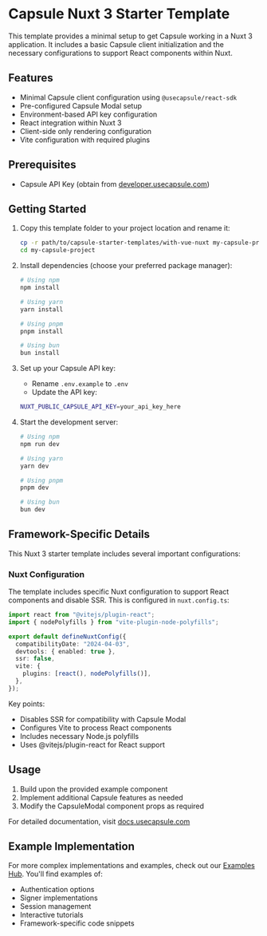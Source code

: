 # Capsule Nuxt 3 Starter Template

This template provides a minimal setup to get Capsule working in a Nuxt 3 application. It includes a basic Capsule
client initialization and the necessary configurations to support React components within Nuxt.

## Features

- Minimal Capsule client configuration using `@usecapsule/react-sdk`
- Pre-configured Capsule Modal setup
- Environment-based API key configuration
- React integration within Nuxt 3
- Client-side only rendering configuration
- Vite configuration with required plugins

## Prerequisites

- Capsule API Key (obtain from [developer.usecapsule.com](https://developer.usecapsule.com))

## Getting Started

1. Copy this template folder to your project location and rename it:

   ```bash
   cp -r path/to/capsule-starter-templates/with-vue-nuxt my-capsule-project
   cd my-capsule-project
   ```

2. Install dependencies (choose your preferred package manager):

   ```bash
   # Using npm
   npm install

   # Using yarn
   yarn install

   # Using pnpm
   pnpm install

   # Using bun
   bun install
   ```

3. Set up your Capsule API key:

   - Rename `.env.example` to `.env`
   - Update the API key:

   ```bash
   NUXT_PUBLIC_CAPSULE_API_KEY=your_api_key_here
   ```

4. Start the development server:

   ```bash
   # Using npm
   npm run dev

   # Using yarn
   yarn dev

   # Using pnpm
   pnpm dev

   # Using bun
   bun dev
   ```

## Framework-Specific Details

This Nuxt 3 starter template includes several important configurations:

### Nuxt Configuration

The template includes specific Nuxt configuration to support React components and disable SSR. This is configured in
`nuxt.config.ts`:

```typescript
import react from "@vitejs/plugin-react";
import { nodePolyfills } from "vite-plugin-node-polyfills";

export default defineNuxtConfig({
  compatibilityDate: "2024-04-03",
  devtools: { enabled: true },
  ssr: false,
  vite: {
    plugins: [react(), nodePolyfills()],
  },
});
```

Key points:

- Disables SSR for compatibility with Capsule Modal
- Configures Vite to process React components
- Includes necessary Node.js polyfills
- Uses @vitejs/plugin-react for React support

## Usage

1. Build upon the provided example component
2. Implement additional Capsule features as needed
3. Modify the CapsuleModal component props as required

For detailed documentation, visit [docs.usecapsule.com](https://docs.usecapsule.com)

## Example Implementation

For more complex implementations and examples, check out our
[Examples Hub](https://github.com/capsule-org/Examples-Hub/). You'll find examples of:

- Authentication options
- Signer implementations
- Session management
- Interactive tutorials
- Framework-specific code snippets
